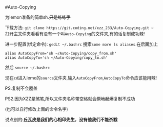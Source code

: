 #Auto-Copying

为lemon准备的简单sh.~~只是练练手~~


下载方法:
```git clone https://git.coding.net/xzz_233/Auto-Copying.git ~```
打开主文件夹看看有没有一个叫`Auto-Copying`的文件夹,有的话复制成功辣!

进一步配置(绑定命令):
```gedit ~/.bashrc```
搜索`some more ls aliases`.在后面加上
```
alias AutoCopyFrom='sh ~/Auto-Copying/copy_from.sh'
alias AutoCopyTo='sh ~/Auto-Copying/copy_to.sh'
```
然后
```source ~/.bashrc```

现在`cd`进入lemo的`source`文件夹,输入`AutoCopyFrom`,`AutoCopyTo`命令应该能用辣!

PS.复制不会覆盖

PS2.因为XZZ是煞笔,所以文件夹名称带空格就会~~原地起爆~~复制不成功

(也可以自行修改上面的命令名字)

说点别的:**丘瓦皮是我们的心相印先生，没有他我们不能杀戮**
